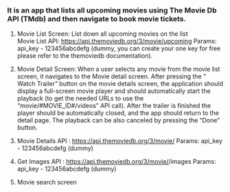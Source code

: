 ### It is an app that lists all upcoming movies using The Movie Db API (TMdb) and then navigate to book movie tickets.
1. Movie List Screen: List down all upcoming movies on the list 					
Movie List API: https://api.themoviedb.org/3/movie/upcoming
Params: api_key - 123456abcdefg (dummy, you can create your one key for free please refer to the themoviedb documentation).

2. Movie Detail Screen: When a user selects any movie from the movie list screen, it navigates to the Movie detail screen. After pressing the “​Watch Trailer​” button on the movie details screen, the application should display a full-screen movie player and should automatically start the playback (to get the needed URLs to use the “movie/#MOVIE_ID#/videos” API call). After the trailer is finished the player should be automatically closed, and the app should return to the detail page. The playback can be also canceled by pressing the “Done” button.

3. Movie Details API : https://api.themoviedb.org/3/movie/<movie-id>
Params: api_key - 123456abcdefg (dummy)

4. Get Images API : https://api.themoviedb.org/3/movie/<movie-id>/images
Params: api_key - 123456abcdefg (dummy)

5. Movie search screen 
